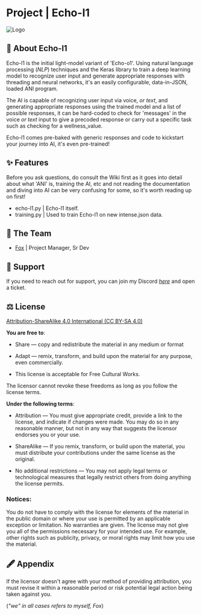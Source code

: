 # Project | Echo-l1

![Logo](https://media.discordapp.net/attachments/1053895661629751397/1078449255481610280/base_rebuilt_hq_profile_rounded.png?width=425&height=425)

## 🚀 About Echo-l1

Echo-l1 is the initial light-model variant of 'Echo-o1'. Using natural language processing (_NLP_) techniques and the Keras library to train a deep learning model to recognize user input and generate appropriate responses with threading and neural networks, it's an easily configurable, data-in-JSON, loaded ANI program.

The AI is capable of recognizing user input via voice, _or text_, and generating appropriate responses using the trained model and a list of possible responses, it can be hard-coded to check for 'messages' in the voice _or text_ input to give a precoded response or carry out a specific task such as checking for a wellness_value.

Echo-l1 comes pre-baked with generic responses and code to kickstart your journey into AI, it's even pre-trained!

## ✨ Features

Before you ask questions, do consult the Wiki first as it goes into detail about what 'ANI' is, training the AI, etc and not reading the documentation and diving into AI can be very confusing for some, so it's worth reading up on first!
- echo-l1.py | Echo-l1 itself.
- training.py | Used to train Echo-l1 on new intense.json data.

## 🤝 The Team

- [Fox](https://github.com/1T57H3F0X) | Project Manager, Sr Dev

## 📱 Support

If you need to reach out for support, you can join my Discord [*here*](https://discord.gg/H4CjUqHm3Q) and open a ticket.

## ⚖ License

[Attribution-ShareAlike 4.0 International (CC BY-SA 4.0)](http://creativecommons.org/licenses/by-sa/4.0/)

**You are free to**:
- Share — copy and redistribute the material in any medium or format

- Adapt — remix, transform, and build upon the material for any purpose, even commercially.

- This license is acceptable for Free Cultural Works.

The licensor cannot revoke these freedoms as long as you follow the license terms.

**Under the following terms**:
- Attribution — You must give appropriate credit, provide a link to the license, and indicate if changes were made. You may do so in any reasonable manner, but not in any way that suggests the licensor endorses you or your use.

- ShareAlike — If you remix, transform, or build upon the material, you must distribute your contributions under the same license as the original.

- No additional restrictions — You may not apply legal terms or technological measures that legally restrict others from doing anything the license permits.

### Notices:
You do not have to comply with the license for elements of the material in the public domain or where your use is permitted by an applicable exception or limitation.
No warranties are given. The license may not give you all of the permissions necessary for your intended use. For example, other rights such as publicity, privacy, or moral rights may limit how you use the material.

## 🖋 Appendix

If the licensor doesn't agree with your method of providing attribution, you must revise it within a reasonable period or risk potential legal action being taken against you.

(_"we" in all cases refers to myself, Fox_)
